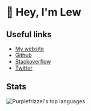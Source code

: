 # :wave: Hey, I'm Lew

## Useful links
* <a href="https://purplefrizzel.com">My website</a>
* <a href="https://github.com/purplefrizzel">Github</a>
* <a href="https://stackoverflow.com/users/11698664/lew?tab=profile">Stackoverflow</a>
* <a href="https://twitter.com">Twitter</a>

## Stats
<img src="https://github-readme-stats.vercel.app/api/top-langs?username=purplefrizzel&show_icons=true&theme=onedark&title_color=559cd3&text_color=ffffff&bg_color=141414&locale=en&layout=compact" alt="Purplefrizzel's top languages" />
